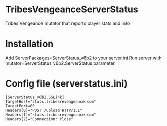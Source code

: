 TribesVengeanceServerStatus
===========================

Tribes Vengeance mutator that reports player stats and info

Installation
============

Add ServerPackages=ServerStatus_v6b2 to your server.ini
Run server with mutator=ServerStatus_v6b2.ServerStatus parameter

Config file (serverstatus.ini)
==============================
```
[ServerStatus_v6b2.SSLink]
TargetHost="stats.tribesrevengeance.com"
TargetPort=80
Headers[0]="POST /upload HTTP/1.1"
Headers[1]="stats.tribesrevengeance.com"
Headers[2]="Connection: close"
```
